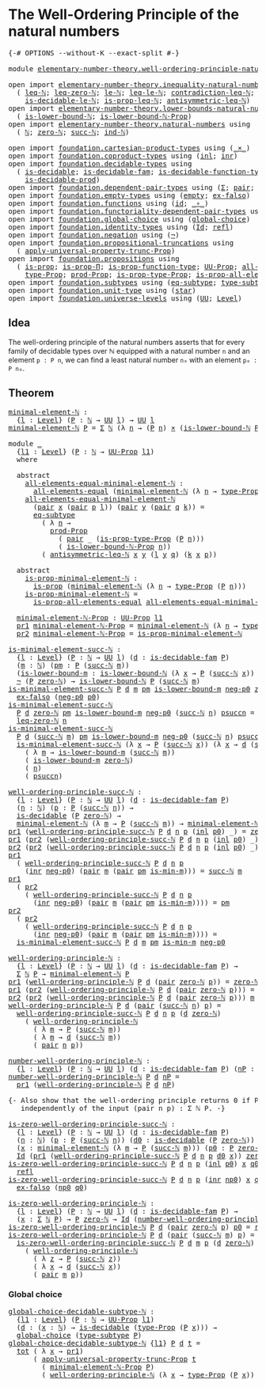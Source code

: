 # The Well-Ordering Principle of the natural numbers

<pre class="Agda"><a id="63" class="Symbol">{-#</a> <a id="67" class="Keyword">OPTIONS</a> <a id="75" class="Pragma">--without-K</a> <a id="87" class="Pragma">--exact-split</a> <a id="101" class="Symbol">#-}</a>

<a id="106" class="Keyword">module</a> <a id="113" href="elementary-number-theory.well-ordering-principle-natural-numbers.html" class="Module">elementary-number-theory.well-ordering-principle-natural-numbers</a> <a id="178" class="Keyword">where</a>

<a id="185" class="Keyword">open</a> <a id="190" class="Keyword">import</a> <a id="197" href="elementary-number-theory.inequality-natural-numbers.html" class="Module">elementary-number-theory.inequality-natural-numbers</a> <a id="249" class="Keyword">using</a>
  <a id="257" class="Symbol">(</a> <a id="259" href="elementary-number-theory.inequality-natural-numbers.html#1431" class="Function">leq-ℕ</a><a id="264" class="Symbol">;</a> <a id="266" href="elementary-number-theory.inequality-natural-numbers.html#1771" class="Function">leq-zero-ℕ</a><a id="276" class="Symbol">;</a> <a id="278" href="elementary-number-theory.inequality-natural-numbers.html#9976" class="Function">le-ℕ</a><a id="282" class="Symbol">;</a> <a id="284" href="elementary-number-theory.inequality-natural-numbers.html#12742" class="Function">leq-le-ℕ</a><a id="292" class="Symbol">;</a> <a id="294" href="elementary-number-theory.inequality-natural-numbers.html#12474" class="Function">contradiction-leq-ℕ</a><a id="313" class="Symbol">;</a> <a id="315" href="elementary-number-theory.inequality-natural-numbers.html#2481" class="Function">is-decidable-leq-ℕ</a><a id="333" class="Symbol">;</a>
    <a id="339" href="elementary-number-theory.inequality-natural-numbers.html#11594" class="Function">is-decidable-le-ℕ</a><a id="356" class="Symbol">;</a> <a id="358" href="elementary-number-theory.inequality-natural-numbers.html#17199" class="Function">is-prop-leq-ℕ</a><a id="371" class="Symbol">;</a> <a id="373" href="elementary-number-theory.inequality-natural-numbers.html#3637" class="Function">antisymmetric-leq-ℕ</a><a id="392" class="Symbol">)</a>
<a id="394" class="Keyword">open</a> <a id="399" class="Keyword">import</a> <a id="406" href="elementary-number-theory.lower-bounds-natural-numbers.html" class="Module">elementary-number-theory.lower-bounds-natural-numbers</a> <a id="460" class="Keyword">using</a>
  <a id="468" class="Symbol">(</a> <a id="470" href="elementary-number-theory.lower-bounds-natural-numbers.html#727" class="Function">is-lower-bound-ℕ</a><a id="486" class="Symbol">;</a> <a id="488" href="elementary-number-theory.lower-bounds-natural-numbers.html#1142" class="Function">is-lower-bound-ℕ-Prop</a><a id="509" class="Symbol">)</a>
<a id="511" class="Keyword">open</a> <a id="516" class="Keyword">import</a> <a id="523" href="elementary-number-theory.natural-numbers.html" class="Module">elementary-number-theory.natural-numbers</a> <a id="564" class="Keyword">using</a>
  <a id="572" class="Symbol">(</a> <a id="574" href="elementary-number-theory.natural-numbers.html#1444" class="Datatype">ℕ</a><a id="575" class="Symbol">;</a> <a id="577" href="elementary-number-theory.natural-numbers.html#1465" class="InductiveConstructor">zero-ℕ</a><a id="583" class="Symbol">;</a> <a id="585" href="elementary-number-theory.natural-numbers.html#1478" class="InductiveConstructor">succ-ℕ</a><a id="591" class="Symbol">;</a> <a id="593" href="elementary-number-theory.natural-numbers.html#2497" class="Function">ind-ℕ</a><a id="598" class="Symbol">)</a>
  
<a id="603" class="Keyword">open</a> <a id="608" class="Keyword">import</a> <a id="615" href="foundation.cartesian-product-types.html" class="Module">foundation.cartesian-product-types</a> <a id="650" class="Keyword">using</a> <a id="656" class="Symbol">(</a><a id="657" href="foundation-core.cartesian-product-types.html#577" class="Function Operator">_×_</a><a id="660" class="Symbol">)</a>
<a id="662" class="Keyword">open</a> <a id="667" class="Keyword">import</a> <a id="674" href="foundation.coproduct-types.html" class="Module">foundation.coproduct-types</a> <a id="701" class="Keyword">using</a> <a id="707" class="Symbol">(</a><a id="708" href="foundation.coproduct-types.html#1239" class="InductiveConstructor">inl</a><a id="711" class="Symbol">;</a> <a id="713" href="foundation.coproduct-types.html#1262" class="InductiveConstructor">inr</a><a id="716" class="Symbol">)</a>
<a id="718" class="Keyword">open</a> <a id="723" class="Keyword">import</a> <a id="730" href="foundation.decidable-types.html" class="Module">foundation.decidable-types</a> <a id="757" class="Keyword">using</a>
  <a id="765" class="Symbol">(</a> <a id="767" href="foundation.decidable-types.html#1741" class="Function">is-decidable</a><a id="779" class="Symbol">;</a> <a id="781" href="foundation.decidable-types.html#1819" class="Function">is-decidable-fam</a><a id="797" class="Symbol">;</a> <a id="799" href="foundation.decidable-types.html#4311" class="Function">is-decidable-function-type</a><a id="825" class="Symbol">;</a>
    <a id="831" href="foundation.decidable-types.html#3650" class="Function">is-decidable-prod</a><a id="848" class="Symbol">)</a>
<a id="850" class="Keyword">open</a> <a id="855" class="Keyword">import</a> <a id="862" href="foundation.dependent-pair-types.html" class="Module">foundation.dependent-pair-types</a> <a id="894" class="Keyword">using</a> <a id="900" class="Symbol">(</a><a id="901" href="foundation-core.dependent-pair-types.html#502" class="Record">Σ</a><a id="902" class="Symbol">;</a> <a id="904" href="foundation-core.dependent-pair-types.html#575" class="InductiveConstructor">pair</a><a id="908" class="Symbol">;</a> <a id="910" href="foundation-core.dependent-pair-types.html#592" class="Field">pr1</a><a id="913" class="Symbol">;</a> <a id="915" href="foundation-core.dependent-pair-types.html#604" class="Field">pr2</a><a id="918" class="Symbol">)</a>
<a id="920" class="Keyword">open</a> <a id="925" class="Keyword">import</a> <a id="932" href="foundation.empty-types.html" class="Module">foundation.empty-types</a> <a id="955" class="Keyword">using</a> <a id="961" class="Symbol">(</a><a id="962" href="foundation-core.empty-types.html#1047" class="Datatype">empty</a><a id="967" class="Symbol">;</a> <a id="969" href="foundation-core.empty-types.html#1150" class="Function">ex-falso</a><a id="977" class="Symbol">)</a>
<a id="979" class="Keyword">open</a> <a id="984" class="Keyword">import</a> <a id="991" href="foundation.functions.html" class="Module">foundation.functions</a> <a id="1012" class="Keyword">using</a> <a id="1018" class="Symbol">(</a><a id="1019" href="foundation-core.functions.html#309" class="Function">id</a><a id="1021" class="Symbol">;</a> <a id="1023" href="foundation-core.functions.html#407" class="Function Operator">_∘_</a><a id="1026" class="Symbol">)</a>
<a id="1028" class="Keyword">open</a> <a id="1033" class="Keyword">import</a> <a id="1040" href="foundation.functoriality-dependent-pair-types.html" class="Module">foundation.functoriality-dependent-pair-types</a> <a id="1086" class="Keyword">using</a> <a id="1092" class="Symbol">(</a><a id="1093" href="foundation-core.functoriality-dependent-pair-types.html#1881" class="Function">tot</a><a id="1096" class="Symbol">)</a>
<a id="1098" class="Keyword">open</a> <a id="1103" class="Keyword">import</a> <a id="1110" href="foundation.global-choice.html" class="Module">foundation.global-choice</a> <a id="1135" class="Keyword">using</a> <a id="1141" class="Symbol">(</a><a id="1142" href="foundation.global-choice.html#1188" class="Function">global-choice</a><a id="1155" class="Symbol">)</a>
<a id="1157" class="Keyword">open</a> <a id="1162" class="Keyword">import</a> <a id="1169" href="foundation.identity-types.html" class="Module">foundation.identity-types</a> <a id="1195" class="Keyword">using</a> <a id="1201" class="Symbol">(</a><a id="1202" href="foundation-core.identity-types.html#641" class="Datatype">Id</a><a id="1204" class="Symbol">;</a> <a id="1206" href="foundation-core.identity-types.html#694" class="InductiveConstructor">refl</a><a id="1210" class="Symbol">)</a>
<a id="1212" class="Keyword">open</a> <a id="1217" class="Keyword">import</a> <a id="1224" href="foundation.negation.html" class="Module">foundation.negation</a> <a id="1244" class="Keyword">using</a> <a id="1250" class="Symbol">(</a><a id="1251" href="foundation-core.negation.html#452" class="Function">¬</a><a id="1252" class="Symbol">)</a>
<a id="1254" class="Keyword">open</a> <a id="1259" class="Keyword">import</a> <a id="1266" href="foundation.propositional-truncations.html" class="Module">foundation.propositional-truncations</a> <a id="1303" class="Keyword">using</a>
  <a id="1311" class="Symbol">(</a> <a id="1313" href="foundation.propositional-truncations.html#5148" class="Function">apply-universal-property-trunc-Prop</a><a id="1348" class="Symbol">)</a>
<a id="1350" class="Keyword">open</a> <a id="1355" class="Keyword">import</a> <a id="1362" href="foundation.propositions.html" class="Module">foundation.propositions</a> <a id="1386" class="Keyword">using</a>
  <a id="1394" class="Symbol">(</a> <a id="1396" href="foundation-core.propositions.html#1246" class="Function">is-prop</a><a id="1403" class="Symbol">;</a> <a id="1405" href="foundation.propositions.html#1492" class="Function">is-prop-Π</a><a id="1414" class="Symbol">;</a> <a id="1416" href="foundation.propositions.html#3080" class="Function">is-prop-function-type</a><a id="1437" class="Symbol">;</a> <a id="1439" href="foundation-core.propositions.html#1322" class="Function">UU-Prop</a><a id="1446" class="Symbol">;</a> <a id="1448" href="foundation-core.propositions.html#2135" class="Function">all-elements-equal</a><a id="1466" class="Symbol">;</a>
    <a id="1472" href="foundation-core.propositions.html#1424" class="Function">type-Prop</a><a id="1481" class="Symbol">;</a> <a id="1483" href="foundation-core.propositions.html#5805" class="Function">prod-Prop</a><a id="1492" class="Symbol">;</a> <a id="1494" href="foundation-core.propositions.html#1491" class="Function">is-prop-type-Prop</a><a id="1511" class="Symbol">;</a> <a id="1513" href="foundation-core.propositions.html#2335" class="Function">is-prop-all-elements-equal</a><a id="1539" class="Symbol">)</a>
<a id="1541" class="Keyword">open</a> <a id="1546" class="Keyword">import</a> <a id="1553" href="foundation.subtypes.html" class="Module">foundation.subtypes</a> <a id="1573" class="Keyword">using</a> <a id="1579" class="Symbol">(</a><a id="1580" href="foundation-core.subtypes.html#2633" class="Function">eq-subtype</a><a id="1590" class="Symbol">;</a> <a id="1592" href="foundation-core.subtypes.html#2143" class="Function">type-subtype</a><a id="1604" class="Symbol">)</a>
<a id="1606" class="Keyword">open</a> <a id="1611" class="Keyword">import</a> <a id="1618" href="foundation.unit-type.html" class="Module">foundation.unit-type</a> <a id="1639" class="Keyword">using</a> <a id="1645" class="Symbol">(</a><a id="1646" href="foundation.unit-type.html#999" class="InductiveConstructor">star</a><a id="1650" class="Symbol">)</a>
<a id="1652" class="Keyword">open</a> <a id="1657" class="Keyword">import</a> <a id="1664" href="foundation.universe-levels.html" class="Module">foundation.universe-levels</a> <a id="1691" class="Keyword">using</a> <a id="1697" class="Symbol">(</a><a id="1698" href="foundation-core.universe-levels.html#222" class="Primitive">UU</a><a id="1700" class="Symbol">;</a> <a id="1702" href="Agda.Primitive.html#597" class="Postulate">Level</a><a id="1707" class="Symbol">)</a>
</pre>
## Idea

The well-ordering principle of the natural numbers asserts that for every family of decidable types over ℕ equipped with a natural number `n` and an element `p : P n`, we can find a least natural number `n₀` with an element `p₀ : P n₀`. 

## Theorem

<pre class="Agda"><a id="minimal-element-ℕ"></a><a id="1982" href="elementary-number-theory.well-ordering-principle-natural-numbers.html#1982" class="Function">minimal-element-ℕ</a> <a id="2000" class="Symbol">:</a>
  <a id="2004" class="Symbol">{</a><a id="2005" href="elementary-number-theory.well-ordering-principle-natural-numbers.html#2005" class="Bound">l</a> <a id="2007" class="Symbol">:</a> <a id="2009" href="Agda.Primitive.html#597" class="Postulate">Level</a><a id="2014" class="Symbol">}</a> <a id="2016" class="Symbol">(</a><a id="2017" href="elementary-number-theory.well-ordering-principle-natural-numbers.html#2017" class="Bound">P</a> <a id="2019" class="Symbol">:</a> <a id="2021" href="elementary-number-theory.natural-numbers.html#1444" class="Datatype">ℕ</a> <a id="2023" class="Symbol">→</a> <a id="2025" href="foundation-core.universe-levels.html#222" class="Primitive">UU</a> <a id="2028" href="elementary-number-theory.well-ordering-principle-natural-numbers.html#2005" class="Bound">l</a><a id="2029" class="Symbol">)</a> <a id="2031" class="Symbol">→</a> <a id="2033" href="foundation-core.universe-levels.html#222" class="Primitive">UU</a> <a id="2036" href="elementary-number-theory.well-ordering-principle-natural-numbers.html#2005" class="Bound">l</a>
<a id="2038" href="elementary-number-theory.well-ordering-principle-natural-numbers.html#1982" class="Function">minimal-element-ℕ</a> <a id="2056" href="elementary-number-theory.well-ordering-principle-natural-numbers.html#2056" class="Bound">P</a> <a id="2058" class="Symbol">=</a> <a id="2060" href="foundation-core.dependent-pair-types.html#502" class="Record">Σ</a> <a id="2062" href="elementary-number-theory.natural-numbers.html#1444" class="Datatype">ℕ</a> <a id="2064" class="Symbol">(λ</a> <a id="2067" href="elementary-number-theory.well-ordering-principle-natural-numbers.html#2067" class="Bound">n</a> <a id="2069" class="Symbol">→</a> <a id="2071" class="Symbol">(</a><a id="2072" href="elementary-number-theory.well-ordering-principle-natural-numbers.html#2056" class="Bound">P</a> <a id="2074" href="elementary-number-theory.well-ordering-principle-natural-numbers.html#2067" class="Bound">n</a><a id="2075" class="Symbol">)</a> <a id="2077" href="foundation-core.cartesian-product-types.html#577" class="Function Operator">×</a> <a id="2079" class="Symbol">(</a><a id="2080" href="elementary-number-theory.lower-bounds-natural-numbers.html#727" class="Function">is-lower-bound-ℕ</a> <a id="2097" href="elementary-number-theory.well-ordering-principle-natural-numbers.html#2056" class="Bound">P</a> <a id="2099" href="elementary-number-theory.well-ordering-principle-natural-numbers.html#2067" class="Bound">n</a><a id="2100" class="Symbol">))</a>

<a id="2104" class="Keyword">module</a> <a id="2111" href="elementary-number-theory.well-ordering-principle-natural-numbers.html#2111" class="Module">_</a>
  <a id="2115" class="Symbol">{</a><a id="2116" href="elementary-number-theory.well-ordering-principle-natural-numbers.html#2116" class="Bound">l1</a> <a id="2119" class="Symbol">:</a> <a id="2121" href="Agda.Primitive.html#597" class="Postulate">Level</a><a id="2126" class="Symbol">}</a> <a id="2128" class="Symbol">(</a><a id="2129" href="elementary-number-theory.well-ordering-principle-natural-numbers.html#2129" class="Bound">P</a> <a id="2131" class="Symbol">:</a> <a id="2133" href="elementary-number-theory.natural-numbers.html#1444" class="Datatype">ℕ</a> <a id="2135" class="Symbol">→</a> <a id="2137" href="foundation-core.propositions.html#1322" class="Function">UU-Prop</a> <a id="2145" href="elementary-number-theory.well-ordering-principle-natural-numbers.html#2116" class="Bound">l1</a><a id="2147" class="Symbol">)</a>
  <a id="2151" class="Keyword">where</a>

  <a id="2160" class="Keyword">abstract</a>
    <a id="2173" href="elementary-number-theory.well-ordering-principle-natural-numbers.html#2173" class="Function">all-elements-equal-minimal-element-ℕ</a> <a id="2210" class="Symbol">:</a>
      <a id="2218" href="foundation-core.propositions.html#2135" class="Function">all-elements-equal</a> <a id="2237" class="Symbol">(</a><a id="2238" href="elementary-number-theory.well-ordering-principle-natural-numbers.html#1982" class="Function">minimal-element-ℕ</a> <a id="2256" class="Symbol">(λ</a> <a id="2259" href="elementary-number-theory.well-ordering-principle-natural-numbers.html#2259" class="Bound">n</a> <a id="2261" class="Symbol">→</a> <a id="2263" href="foundation-core.propositions.html#1424" class="Function">type-Prop</a> <a id="2273" class="Symbol">(</a><a id="2274" href="elementary-number-theory.well-ordering-principle-natural-numbers.html#2129" class="Bound">P</a> <a id="2276" href="elementary-number-theory.well-ordering-principle-natural-numbers.html#2259" class="Bound">n</a><a id="2277" class="Symbol">)))</a>
    <a id="2285" href="elementary-number-theory.well-ordering-principle-natural-numbers.html#2173" class="Function">all-elements-equal-minimal-element-ℕ</a>
      <a id="2328" class="Symbol">(</a><a id="2329" href="foundation-core.dependent-pair-types.html#575" class="InductiveConstructor">pair</a> <a id="2334" href="elementary-number-theory.well-ordering-principle-natural-numbers.html#2334" class="Bound">x</a> <a id="2336" class="Symbol">(</a><a id="2337" href="foundation-core.dependent-pair-types.html#575" class="InductiveConstructor">pair</a> <a id="2342" href="elementary-number-theory.well-ordering-principle-natural-numbers.html#2342" class="Bound">p</a> <a id="2344" href="elementary-number-theory.well-ordering-principle-natural-numbers.html#2344" class="Bound">l</a><a id="2345" class="Symbol">))</a> <a id="2348" class="Symbol">(</a><a id="2349" href="foundation-core.dependent-pair-types.html#575" class="InductiveConstructor">pair</a> <a id="2354" href="elementary-number-theory.well-ordering-principle-natural-numbers.html#2354" class="Bound">y</a> <a id="2356" class="Symbol">(</a><a id="2357" href="foundation-core.dependent-pair-types.html#575" class="InductiveConstructor">pair</a> <a id="2362" href="elementary-number-theory.well-ordering-principle-natural-numbers.html#2362" class="Bound">q</a> <a id="2364" href="elementary-number-theory.well-ordering-principle-natural-numbers.html#2364" class="Bound">k</a><a id="2365" class="Symbol">))</a> <a id="2368" class="Symbol">=</a>
      <a id="2376" href="foundation-core.subtypes.html#2633" class="Function">eq-subtype</a>
        <a id="2395" class="Symbol">(</a> <a id="2397" class="Symbol">λ</a> <a id="2399" href="elementary-number-theory.well-ordering-principle-natural-numbers.html#2399" class="Bound">n</a> <a id="2401" class="Symbol">→</a>
          <a id="2413" href="foundation-core.propositions.html#5805" class="Function">prod-Prop</a>
            <a id="2435" class="Symbol">(</a> <a id="2437" href="foundation-core.dependent-pair-types.html#575" class="InductiveConstructor">pair</a> <a id="2442" class="Symbol">_</a> <a id="2444" class="Symbol">(</a><a id="2445" href="foundation-core.propositions.html#1491" class="Function">is-prop-type-Prop</a> <a id="2463" class="Symbol">(</a><a id="2464" href="elementary-number-theory.well-ordering-principle-natural-numbers.html#2129" class="Bound">P</a> <a id="2466" href="elementary-number-theory.well-ordering-principle-natural-numbers.html#2399" class="Bound">n</a><a id="2467" class="Symbol">)))</a>
            <a id="2483" class="Symbol">(</a> <a id="2485" href="elementary-number-theory.lower-bounds-natural-numbers.html#1142" class="Function">is-lower-bound-ℕ-Prop</a> <a id="2507" href="elementary-number-theory.well-ordering-principle-natural-numbers.html#2399" class="Bound">n</a><a id="2508" class="Symbol">))</a>
        <a id="2519" class="Symbol">(</a> <a id="2521" href="elementary-number-theory.inequality-natural-numbers.html#3637" class="Function">antisymmetric-leq-ℕ</a> <a id="2541" href="elementary-number-theory.well-ordering-principle-natural-numbers.html#2334" class="Bound">x</a> <a id="2543" href="elementary-number-theory.well-ordering-principle-natural-numbers.html#2354" class="Bound">y</a> <a id="2545" class="Symbol">(</a><a id="2546" href="elementary-number-theory.well-ordering-principle-natural-numbers.html#2344" class="Bound">l</a> <a id="2548" href="elementary-number-theory.well-ordering-principle-natural-numbers.html#2354" class="Bound">y</a> <a id="2550" href="elementary-number-theory.well-ordering-principle-natural-numbers.html#2362" class="Bound">q</a><a id="2551" class="Symbol">)</a> <a id="2553" class="Symbol">(</a><a id="2554" href="elementary-number-theory.well-ordering-principle-natural-numbers.html#2364" class="Bound">k</a> <a id="2556" href="elementary-number-theory.well-ordering-principle-natural-numbers.html#2334" class="Bound">x</a> <a id="2558" href="elementary-number-theory.well-ordering-principle-natural-numbers.html#2342" class="Bound">p</a><a id="2559" class="Symbol">))</a>

  <a id="2565" class="Keyword">abstract</a>
    <a id="2578" href="elementary-number-theory.well-ordering-principle-natural-numbers.html#2578" class="Function">is-prop-minimal-element-ℕ</a> <a id="2604" class="Symbol">:</a>
      <a id="2612" href="foundation-core.propositions.html#1246" class="Function">is-prop</a> <a id="2620" class="Symbol">(</a><a id="2621" href="elementary-number-theory.well-ordering-principle-natural-numbers.html#1982" class="Function">minimal-element-ℕ</a> <a id="2639" class="Symbol">(λ</a> <a id="2642" href="elementary-number-theory.well-ordering-principle-natural-numbers.html#2642" class="Bound">n</a> <a id="2644" class="Symbol">→</a> <a id="2646" href="foundation-core.propositions.html#1424" class="Function">type-Prop</a> <a id="2656" class="Symbol">(</a><a id="2657" href="elementary-number-theory.well-ordering-principle-natural-numbers.html#2129" class="Bound">P</a> <a id="2659" href="elementary-number-theory.well-ordering-principle-natural-numbers.html#2642" class="Bound">n</a><a id="2660" class="Symbol">)))</a>
    <a id="2668" href="elementary-number-theory.well-ordering-principle-natural-numbers.html#2578" class="Function">is-prop-minimal-element-ℕ</a> <a id="2694" class="Symbol">=</a>
      <a id="2702" href="foundation-core.propositions.html#2335" class="Function">is-prop-all-elements-equal</a> <a id="2729" href="elementary-number-theory.well-ordering-principle-natural-numbers.html#2173" class="Function">all-elements-equal-minimal-element-ℕ</a>

  <a id="2769" href="elementary-number-theory.well-ordering-principle-natural-numbers.html#2769" class="Function">minimal-element-ℕ-Prop</a> <a id="2792" class="Symbol">:</a> <a id="2794" href="foundation-core.propositions.html#1322" class="Function">UU-Prop</a> <a id="2802" href="elementary-number-theory.well-ordering-principle-natural-numbers.html#2116" class="Bound">l1</a>
  <a id="2807" href="foundation-core.dependent-pair-types.html#592" class="Field">pr1</a> <a id="2811" href="elementary-number-theory.well-ordering-principle-natural-numbers.html#2769" class="Function">minimal-element-ℕ-Prop</a> <a id="2834" class="Symbol">=</a> <a id="2836" href="elementary-number-theory.well-ordering-principle-natural-numbers.html#1982" class="Function">minimal-element-ℕ</a> <a id="2854" class="Symbol">(λ</a> <a id="2857" href="elementary-number-theory.well-ordering-principle-natural-numbers.html#2857" class="Bound">n</a> <a id="2859" class="Symbol">→</a> <a id="2861" href="foundation-core.propositions.html#1424" class="Function">type-Prop</a> <a id="2871" class="Symbol">(</a><a id="2872" href="elementary-number-theory.well-ordering-principle-natural-numbers.html#2129" class="Bound">P</a> <a id="2874" href="elementary-number-theory.well-ordering-principle-natural-numbers.html#2857" class="Bound">n</a><a id="2875" class="Symbol">))</a>
  <a id="2880" href="foundation-core.dependent-pair-types.html#604" class="Field">pr2</a> <a id="2884" href="elementary-number-theory.well-ordering-principle-natural-numbers.html#2769" class="Function">minimal-element-ℕ-Prop</a> <a id="2907" class="Symbol">=</a> <a id="2909" href="elementary-number-theory.well-ordering-principle-natural-numbers.html#2578" class="Function">is-prop-minimal-element-ℕ</a>

<a id="is-minimal-element-succ-ℕ"></a><a id="2936" href="elementary-number-theory.well-ordering-principle-natural-numbers.html#2936" class="Function">is-minimal-element-succ-ℕ</a> <a id="2962" class="Symbol">:</a>
  <a id="2966" class="Symbol">{</a><a id="2967" href="elementary-number-theory.well-ordering-principle-natural-numbers.html#2967" class="Bound">l</a> <a id="2969" class="Symbol">:</a> <a id="2971" href="Agda.Primitive.html#597" class="Postulate">Level</a><a id="2976" class="Symbol">}</a> <a id="2978" class="Symbol">(</a><a id="2979" href="elementary-number-theory.well-ordering-principle-natural-numbers.html#2979" class="Bound">P</a> <a id="2981" class="Symbol">:</a> <a id="2983" href="elementary-number-theory.natural-numbers.html#1444" class="Datatype">ℕ</a> <a id="2985" class="Symbol">→</a> <a id="2987" href="foundation-core.universe-levels.html#222" class="Primitive">UU</a> <a id="2990" href="elementary-number-theory.well-ordering-principle-natural-numbers.html#2967" class="Bound">l</a><a id="2991" class="Symbol">)</a> <a id="2993" class="Symbol">(</a><a id="2994" href="elementary-number-theory.well-ordering-principle-natural-numbers.html#2994" class="Bound">d</a> <a id="2996" class="Symbol">:</a> <a id="2998" href="foundation.decidable-types.html#1819" class="Function">is-decidable-fam</a> <a id="3015" href="elementary-number-theory.well-ordering-principle-natural-numbers.html#2979" class="Bound">P</a><a id="3016" class="Symbol">)</a>
  <a id="3020" class="Symbol">(</a><a id="3021" href="elementary-number-theory.well-ordering-principle-natural-numbers.html#3021" class="Bound">m</a> <a id="3023" class="Symbol">:</a> <a id="3025" href="elementary-number-theory.natural-numbers.html#1444" class="Datatype">ℕ</a><a id="3026" class="Symbol">)</a> <a id="3028" class="Symbol">(</a><a id="3029" href="elementary-number-theory.well-ordering-principle-natural-numbers.html#3029" class="Bound">pm</a> <a id="3032" class="Symbol">:</a> <a id="3034" href="elementary-number-theory.well-ordering-principle-natural-numbers.html#2979" class="Bound">P</a> <a id="3036" class="Symbol">(</a><a id="3037" href="elementary-number-theory.natural-numbers.html#1478" class="InductiveConstructor">succ-ℕ</a> <a id="3044" href="elementary-number-theory.well-ordering-principle-natural-numbers.html#3021" class="Bound">m</a><a id="3045" class="Symbol">))</a>
  <a id="3050" class="Symbol">(</a><a id="3051" href="elementary-number-theory.well-ordering-principle-natural-numbers.html#3051" class="Bound">is-lower-bound-m</a> <a id="3068" class="Symbol">:</a> <a id="3070" href="elementary-number-theory.lower-bounds-natural-numbers.html#727" class="Function">is-lower-bound-ℕ</a> <a id="3087" class="Symbol">(λ</a> <a id="3090" href="elementary-number-theory.well-ordering-principle-natural-numbers.html#3090" class="Bound">x</a> <a id="3092" class="Symbol">→</a> <a id="3094" href="elementary-number-theory.well-ordering-principle-natural-numbers.html#2979" class="Bound">P</a> <a id="3096" class="Symbol">(</a><a id="3097" href="elementary-number-theory.natural-numbers.html#1478" class="InductiveConstructor">succ-ℕ</a> <a id="3104" href="elementary-number-theory.well-ordering-principle-natural-numbers.html#3090" class="Bound">x</a><a id="3105" class="Symbol">))</a> <a id="3108" href="elementary-number-theory.well-ordering-principle-natural-numbers.html#3021" class="Bound">m</a><a id="3109" class="Symbol">)</a> <a id="3111" class="Symbol">→</a>
  <a id="3115" href="foundation-core.negation.html#452" class="Function">¬</a> <a id="3117" class="Symbol">(</a><a id="3118" href="elementary-number-theory.well-ordering-principle-natural-numbers.html#2979" class="Bound">P</a> <a id="3120" href="elementary-number-theory.natural-numbers.html#1465" class="InductiveConstructor">zero-ℕ</a><a id="3126" class="Symbol">)</a> <a id="3128" class="Symbol">→</a> <a id="3130" href="elementary-number-theory.lower-bounds-natural-numbers.html#727" class="Function">is-lower-bound-ℕ</a> <a id="3147" href="elementary-number-theory.well-ordering-principle-natural-numbers.html#2979" class="Bound">P</a> <a id="3149" class="Symbol">(</a><a id="3150" href="elementary-number-theory.natural-numbers.html#1478" class="InductiveConstructor">succ-ℕ</a> <a id="3157" href="elementary-number-theory.well-ordering-principle-natural-numbers.html#3021" class="Bound">m</a><a id="3158" class="Symbol">)</a>
<a id="3160" href="elementary-number-theory.well-ordering-principle-natural-numbers.html#2936" class="Function">is-minimal-element-succ-ℕ</a> <a id="3186" href="elementary-number-theory.well-ordering-principle-natural-numbers.html#3186" class="Bound">P</a> <a id="3188" href="elementary-number-theory.well-ordering-principle-natural-numbers.html#3188" class="Bound">d</a> <a id="3190" href="elementary-number-theory.well-ordering-principle-natural-numbers.html#3190" class="Bound">m</a> <a id="3192" href="elementary-number-theory.well-ordering-principle-natural-numbers.html#3192" class="Bound">pm</a> <a id="3195" href="elementary-number-theory.well-ordering-principle-natural-numbers.html#3195" class="Bound">is-lower-bound-m</a> <a id="3212" href="elementary-number-theory.well-ordering-principle-natural-numbers.html#3212" class="Bound">neg-p0</a> <a id="3219" href="elementary-number-theory.natural-numbers.html#1465" class="InductiveConstructor">zero-ℕ</a> <a id="3226" href="elementary-number-theory.well-ordering-principle-natural-numbers.html#3226" class="Bound">p0</a> <a id="3229" class="Symbol">=</a>
  <a id="3233" href="foundation-core.empty-types.html#1150" class="Function">ex-falso</a> <a id="3242" class="Symbol">(</a><a id="3243" href="elementary-number-theory.well-ordering-principle-natural-numbers.html#3212" class="Bound">neg-p0</a> <a id="3250" href="elementary-number-theory.well-ordering-principle-natural-numbers.html#3226" class="Bound">p0</a><a id="3252" class="Symbol">)</a>
<a id="3254" href="elementary-number-theory.well-ordering-principle-natural-numbers.html#2936" class="Function">is-minimal-element-succ-ℕ</a>
  <a id="3282" href="elementary-number-theory.well-ordering-principle-natural-numbers.html#3282" class="Bound">P</a> <a id="3284" href="elementary-number-theory.well-ordering-principle-natural-numbers.html#3284" class="Bound">d</a> <a id="3286" href="elementary-number-theory.natural-numbers.html#1465" class="InductiveConstructor">zero-ℕ</a> <a id="3293" href="elementary-number-theory.well-ordering-principle-natural-numbers.html#3293" class="Bound">pm</a> <a id="3296" href="elementary-number-theory.well-ordering-principle-natural-numbers.html#3296" class="Bound">is-lower-bound-m</a> <a id="3313" href="elementary-number-theory.well-ordering-principle-natural-numbers.html#3313" class="Bound">neg-p0</a> <a id="3320" class="Symbol">(</a><a id="3321" href="elementary-number-theory.natural-numbers.html#1478" class="InductiveConstructor">succ-ℕ</a> <a id="3328" href="elementary-number-theory.well-ordering-principle-natural-numbers.html#3328" class="Bound">n</a><a id="3329" class="Symbol">)</a> <a id="3331" href="elementary-number-theory.well-ordering-principle-natural-numbers.html#3331" class="Bound">psuccn</a> <a id="3338" class="Symbol">=</a>
  <a id="3342" href="elementary-number-theory.inequality-natural-numbers.html#1771" class="Function">leq-zero-ℕ</a> <a id="3353" href="elementary-number-theory.well-ordering-principle-natural-numbers.html#3328" class="Bound">n</a>
<a id="3355" href="elementary-number-theory.well-ordering-principle-natural-numbers.html#2936" class="Function">is-minimal-element-succ-ℕ</a>
  <a id="3383" href="elementary-number-theory.well-ordering-principle-natural-numbers.html#3383" class="Bound">P</a> <a id="3385" href="elementary-number-theory.well-ordering-principle-natural-numbers.html#3385" class="Bound">d</a> <a id="3387" class="Symbol">(</a><a id="3388" href="elementary-number-theory.natural-numbers.html#1478" class="InductiveConstructor">succ-ℕ</a> <a id="3395" href="elementary-number-theory.well-ordering-principle-natural-numbers.html#3395" class="Bound">m</a><a id="3396" class="Symbol">)</a> <a id="3398" href="elementary-number-theory.well-ordering-principle-natural-numbers.html#3398" class="Bound">pm</a> <a id="3401" href="elementary-number-theory.well-ordering-principle-natural-numbers.html#3401" class="Bound">is-lower-bound-m</a> <a id="3418" href="elementary-number-theory.well-ordering-principle-natural-numbers.html#3418" class="Bound">neg-p0</a> <a id="3425" class="Symbol">(</a><a id="3426" href="elementary-number-theory.natural-numbers.html#1478" class="InductiveConstructor">succ-ℕ</a> <a id="3433" href="elementary-number-theory.well-ordering-principle-natural-numbers.html#3433" class="Bound">n</a><a id="3434" class="Symbol">)</a> <a id="3436" href="elementary-number-theory.well-ordering-principle-natural-numbers.html#3436" class="Bound">psuccn</a> <a id="3443" class="Symbol">=</a>
  <a id="3447" href="elementary-number-theory.well-ordering-principle-natural-numbers.html#2936" class="Function">is-minimal-element-succ-ℕ</a> <a id="3473" class="Symbol">(λ</a> <a id="3476" href="elementary-number-theory.well-ordering-principle-natural-numbers.html#3476" class="Bound">x</a> <a id="3478" class="Symbol">→</a> <a id="3480" href="elementary-number-theory.well-ordering-principle-natural-numbers.html#3383" class="Bound">P</a> <a id="3482" class="Symbol">(</a><a id="3483" href="elementary-number-theory.natural-numbers.html#1478" class="InductiveConstructor">succ-ℕ</a> <a id="3490" href="elementary-number-theory.well-ordering-principle-natural-numbers.html#3476" class="Bound">x</a><a id="3491" class="Symbol">))</a> <a id="3494" class="Symbol">(λ</a> <a id="3497" href="elementary-number-theory.well-ordering-principle-natural-numbers.html#3497" class="Bound">x</a> <a id="3499" class="Symbol">→</a> <a id="3501" href="elementary-number-theory.well-ordering-principle-natural-numbers.html#3385" class="Bound">d</a> <a id="3503" class="Symbol">(</a><a id="3504" href="elementary-number-theory.natural-numbers.html#1478" class="InductiveConstructor">succ-ℕ</a> <a id="3511" href="elementary-number-theory.well-ordering-principle-natural-numbers.html#3497" class="Bound">x</a><a id="3512" class="Symbol">))</a> <a id="3515" href="elementary-number-theory.well-ordering-principle-natural-numbers.html#3395" class="Bound">m</a> <a id="3517" href="elementary-number-theory.well-ordering-principle-natural-numbers.html#3398" class="Bound">pm</a>
    <a id="3524" class="Symbol">(</a> <a id="3526" class="Symbol">λ</a> <a id="3528" href="elementary-number-theory.well-ordering-principle-natural-numbers.html#3528" class="Bound">m</a> <a id="3530" class="Symbol">→</a> <a id="3532" href="elementary-number-theory.well-ordering-principle-natural-numbers.html#3401" class="Bound">is-lower-bound-m</a> <a id="3549" class="Symbol">(</a><a id="3550" href="elementary-number-theory.natural-numbers.html#1478" class="InductiveConstructor">succ-ℕ</a> <a id="3557" href="elementary-number-theory.well-ordering-principle-natural-numbers.html#3528" class="Bound">m</a><a id="3558" class="Symbol">))</a>
    <a id="3565" class="Symbol">(</a> <a id="3567" href="elementary-number-theory.well-ordering-principle-natural-numbers.html#3401" class="Bound">is-lower-bound-m</a> <a id="3584" href="elementary-number-theory.natural-numbers.html#1465" class="InductiveConstructor">zero-ℕ</a><a id="3590" class="Symbol">)</a>
    <a id="3596" class="Symbol">(</a> <a id="3598" href="elementary-number-theory.well-ordering-principle-natural-numbers.html#3433" class="Bound">n</a><a id="3599" class="Symbol">)</a>
    <a id="3605" class="Symbol">(</a> <a id="3607" href="elementary-number-theory.well-ordering-principle-natural-numbers.html#3436" class="Bound">psuccn</a><a id="3613" class="Symbol">)</a>

<a id="well-ordering-principle-succ-ℕ"></a><a id="3616" href="elementary-number-theory.well-ordering-principle-natural-numbers.html#3616" class="Function">well-ordering-principle-succ-ℕ</a> <a id="3647" class="Symbol">:</a>
  <a id="3651" class="Symbol">{</a><a id="3652" href="elementary-number-theory.well-ordering-principle-natural-numbers.html#3652" class="Bound">l</a> <a id="3654" class="Symbol">:</a> <a id="3656" href="Agda.Primitive.html#597" class="Postulate">Level</a><a id="3661" class="Symbol">}</a> <a id="3663" class="Symbol">(</a><a id="3664" href="elementary-number-theory.well-ordering-principle-natural-numbers.html#3664" class="Bound">P</a> <a id="3666" class="Symbol">:</a> <a id="3668" href="elementary-number-theory.natural-numbers.html#1444" class="Datatype">ℕ</a> <a id="3670" class="Symbol">→</a> <a id="3672" href="foundation-core.universe-levels.html#222" class="Primitive">UU</a> <a id="3675" href="elementary-number-theory.well-ordering-principle-natural-numbers.html#3652" class="Bound">l</a><a id="3676" class="Symbol">)</a> <a id="3678" class="Symbol">(</a><a id="3679" href="elementary-number-theory.well-ordering-principle-natural-numbers.html#3679" class="Bound">d</a> <a id="3681" class="Symbol">:</a> <a id="3683" href="foundation.decidable-types.html#1819" class="Function">is-decidable-fam</a> <a id="3700" href="elementary-number-theory.well-ordering-principle-natural-numbers.html#3664" class="Bound">P</a><a id="3701" class="Symbol">)</a>
  <a id="3705" class="Symbol">(</a><a id="3706" href="elementary-number-theory.well-ordering-principle-natural-numbers.html#3706" class="Bound">n</a> <a id="3708" class="Symbol">:</a> <a id="3710" href="elementary-number-theory.natural-numbers.html#1444" class="Datatype">ℕ</a><a id="3711" class="Symbol">)</a> <a id="3713" class="Symbol">(</a><a id="3714" href="elementary-number-theory.well-ordering-principle-natural-numbers.html#3714" class="Bound">p</a> <a id="3716" class="Symbol">:</a> <a id="3718" href="elementary-number-theory.well-ordering-principle-natural-numbers.html#3664" class="Bound">P</a> <a id="3720" class="Symbol">(</a><a id="3721" href="elementary-number-theory.natural-numbers.html#1478" class="InductiveConstructor">succ-ℕ</a> <a id="3728" href="elementary-number-theory.well-ordering-principle-natural-numbers.html#3706" class="Bound">n</a><a id="3729" class="Symbol">))</a> <a id="3732" class="Symbol">→</a>
  <a id="3736" href="foundation.decidable-types.html#1741" class="Function">is-decidable</a> <a id="3749" class="Symbol">(</a><a id="3750" href="elementary-number-theory.well-ordering-principle-natural-numbers.html#3664" class="Bound">P</a> <a id="3752" href="elementary-number-theory.natural-numbers.html#1465" class="InductiveConstructor">zero-ℕ</a><a id="3758" class="Symbol">)</a> <a id="3760" class="Symbol">→</a>
  <a id="3764" href="elementary-number-theory.well-ordering-principle-natural-numbers.html#1982" class="Function">minimal-element-ℕ</a> <a id="3782" class="Symbol">(λ</a> <a id="3785" href="elementary-number-theory.well-ordering-principle-natural-numbers.html#3785" class="Bound">m</a> <a id="3787" class="Symbol">→</a> <a id="3789" href="elementary-number-theory.well-ordering-principle-natural-numbers.html#3664" class="Bound">P</a> <a id="3791" class="Symbol">(</a><a id="3792" href="elementary-number-theory.natural-numbers.html#1478" class="InductiveConstructor">succ-ℕ</a> <a id="3799" href="elementary-number-theory.well-ordering-principle-natural-numbers.html#3785" class="Bound">m</a><a id="3800" class="Symbol">))</a> <a id="3803" class="Symbol">→</a> <a id="3805" href="elementary-number-theory.well-ordering-principle-natural-numbers.html#1982" class="Function">minimal-element-ℕ</a> <a id="3823" href="elementary-number-theory.well-ordering-principle-natural-numbers.html#3664" class="Bound">P</a>
<a id="3825" href="foundation-core.dependent-pair-types.html#592" class="Field">pr1</a> <a id="3829" class="Symbol">(</a><a id="3830" href="elementary-number-theory.well-ordering-principle-natural-numbers.html#3616" class="Function">well-ordering-principle-succ-ℕ</a> <a id="3861" href="elementary-number-theory.well-ordering-principle-natural-numbers.html#3861" class="Bound">P</a> <a id="3863" href="elementary-number-theory.well-ordering-principle-natural-numbers.html#3863" class="Bound">d</a> <a id="3865" href="elementary-number-theory.well-ordering-principle-natural-numbers.html#3865" class="Bound">n</a> <a id="3867" href="elementary-number-theory.well-ordering-principle-natural-numbers.html#3867" class="Bound">p</a> <a id="3869" class="Symbol">(</a><a id="3870" href="foundation.coproduct-types.html#1239" class="InductiveConstructor">inl</a> <a id="3874" href="elementary-number-theory.well-ordering-principle-natural-numbers.html#3874" class="Bound">p0</a><a id="3876" class="Symbol">)</a> <a id="3878" class="Symbol">_)</a> <a id="3881" class="Symbol">=</a> <a id="3883" href="elementary-number-theory.natural-numbers.html#1465" class="InductiveConstructor">zero-ℕ</a>
<a id="3890" href="foundation-core.dependent-pair-types.html#592" class="Field">pr1</a> <a id="3894" class="Symbol">(</a><a id="3895" href="foundation-core.dependent-pair-types.html#604" class="Field">pr2</a> <a id="3899" class="Symbol">(</a><a id="3900" href="elementary-number-theory.well-ordering-principle-natural-numbers.html#3616" class="Function">well-ordering-principle-succ-ℕ</a> <a id="3931" href="elementary-number-theory.well-ordering-principle-natural-numbers.html#3931" class="Bound">P</a> <a id="3933" href="elementary-number-theory.well-ordering-principle-natural-numbers.html#3933" class="Bound">d</a> <a id="3935" href="elementary-number-theory.well-ordering-principle-natural-numbers.html#3935" class="Bound">n</a> <a id="3937" href="elementary-number-theory.well-ordering-principle-natural-numbers.html#3937" class="Bound">p</a> <a id="3939" class="Symbol">(</a><a id="3940" href="foundation.coproduct-types.html#1239" class="InductiveConstructor">inl</a> <a id="3944" href="elementary-number-theory.well-ordering-principle-natural-numbers.html#3944" class="Bound">p0</a><a id="3946" class="Symbol">)</a> <a id="3948" class="Symbol">_))</a> <a id="3952" class="Symbol">=</a> <a id="3954" href="elementary-number-theory.well-ordering-principle-natural-numbers.html#3944" class="Bound">p0</a>
<a id="3957" href="foundation-core.dependent-pair-types.html#604" class="Field">pr2</a> <a id="3961" class="Symbol">(</a><a id="3962" href="foundation-core.dependent-pair-types.html#604" class="Field">pr2</a> <a id="3966" class="Symbol">(</a><a id="3967" href="elementary-number-theory.well-ordering-principle-natural-numbers.html#3616" class="Function">well-ordering-principle-succ-ℕ</a> <a id="3998" href="elementary-number-theory.well-ordering-principle-natural-numbers.html#3998" class="Bound">P</a> <a id="4000" href="elementary-number-theory.well-ordering-principle-natural-numbers.html#4000" class="Bound">d</a> <a id="4002" href="elementary-number-theory.well-ordering-principle-natural-numbers.html#4002" class="Bound">n</a> <a id="4004" href="elementary-number-theory.well-ordering-principle-natural-numbers.html#4004" class="Bound">p</a> <a id="4006" class="Symbol">(</a><a id="4007" href="foundation.coproduct-types.html#1239" class="InductiveConstructor">inl</a> <a id="4011" href="elementary-number-theory.well-ordering-principle-natural-numbers.html#4011" class="Bound">p0</a><a id="4013" class="Symbol">)</a> <a id="4015" class="Symbol">_))</a> <a id="4019" href="elementary-number-theory.well-ordering-principle-natural-numbers.html#4019" class="Bound">m</a> <a id="4021" href="elementary-number-theory.well-ordering-principle-natural-numbers.html#4021" class="Bound">q</a> <a id="4023" class="Symbol">=</a> <a id="4025" href="elementary-number-theory.inequality-natural-numbers.html#1771" class="Function">leq-zero-ℕ</a> <a id="4036" href="elementary-number-theory.well-ordering-principle-natural-numbers.html#4019" class="Bound">m</a>
<a id="4038" href="foundation-core.dependent-pair-types.html#592" class="Field">pr1</a>
  <a id="4044" class="Symbol">(</a> <a id="4046" href="elementary-number-theory.well-ordering-principle-natural-numbers.html#3616" class="Function">well-ordering-principle-succ-ℕ</a> <a id="4077" href="elementary-number-theory.well-ordering-principle-natural-numbers.html#4077" class="Bound">P</a> <a id="4079" href="elementary-number-theory.well-ordering-principle-natural-numbers.html#4079" class="Bound">d</a> <a id="4081" href="elementary-number-theory.well-ordering-principle-natural-numbers.html#4081" class="Bound">n</a> <a id="4083" href="elementary-number-theory.well-ordering-principle-natural-numbers.html#4083" class="Bound">p</a>
    <a id="4089" class="Symbol">(</a><a id="4090" href="foundation.coproduct-types.html#1262" class="InductiveConstructor">inr</a> <a id="4094" href="elementary-number-theory.well-ordering-principle-natural-numbers.html#4094" class="Bound">neg-p0</a><a id="4100" class="Symbol">)</a> <a id="4102" class="Symbol">(</a><a id="4103" href="foundation-core.dependent-pair-types.html#575" class="InductiveConstructor">pair</a> <a id="4108" href="elementary-number-theory.well-ordering-principle-natural-numbers.html#4108" class="Bound">m</a> <a id="4110" class="Symbol">(</a><a id="4111" href="foundation-core.dependent-pair-types.html#575" class="InductiveConstructor">pair</a> <a id="4116" href="elementary-number-theory.well-ordering-principle-natural-numbers.html#4116" class="Bound">pm</a> <a id="4119" href="elementary-number-theory.well-ordering-principle-natural-numbers.html#4119" class="Bound">is-min-m</a><a id="4127" class="Symbol">)))</a> <a id="4131" class="Symbol">=</a> <a id="4133" href="elementary-number-theory.natural-numbers.html#1478" class="InductiveConstructor">succ-ℕ</a> <a id="4140" href="elementary-number-theory.well-ordering-principle-natural-numbers.html#4108" class="Bound">m</a>
<a id="4142" href="foundation-core.dependent-pair-types.html#592" class="Field">pr1</a>
  <a id="4148" class="Symbol">(</a> <a id="4150" href="foundation-core.dependent-pair-types.html#604" class="Field">pr2</a>
    <a id="4158" class="Symbol">(</a> <a id="4160" href="elementary-number-theory.well-ordering-principle-natural-numbers.html#3616" class="Function">well-ordering-principle-succ-ℕ</a> <a id="4191" href="elementary-number-theory.well-ordering-principle-natural-numbers.html#4191" class="Bound">P</a> <a id="4193" href="elementary-number-theory.well-ordering-principle-natural-numbers.html#4193" class="Bound">d</a> <a id="4195" href="elementary-number-theory.well-ordering-principle-natural-numbers.html#4195" class="Bound">n</a> <a id="4197" href="elementary-number-theory.well-ordering-principle-natural-numbers.html#4197" class="Bound">p</a>
      <a id="4205" class="Symbol">(</a><a id="4206" href="foundation.coproduct-types.html#1262" class="InductiveConstructor">inr</a> <a id="4210" href="elementary-number-theory.well-ordering-principle-natural-numbers.html#4210" class="Bound">neg-p0</a><a id="4216" class="Symbol">)</a> <a id="4218" class="Symbol">(</a><a id="4219" href="foundation-core.dependent-pair-types.html#575" class="InductiveConstructor">pair</a> <a id="4224" href="elementary-number-theory.well-ordering-principle-natural-numbers.html#4224" class="Bound">m</a> <a id="4226" class="Symbol">(</a><a id="4227" href="foundation-core.dependent-pair-types.html#575" class="InductiveConstructor">pair</a> <a id="4232" href="elementary-number-theory.well-ordering-principle-natural-numbers.html#4232" class="Bound">pm</a> <a id="4235" href="elementary-number-theory.well-ordering-principle-natural-numbers.html#4235" class="Bound">is-min-m</a><a id="4243" class="Symbol">))))</a> <a id="4248" class="Symbol">=</a> <a id="4250" href="elementary-number-theory.well-ordering-principle-natural-numbers.html#4232" class="Bound">pm</a>
<a id="4253" href="foundation-core.dependent-pair-types.html#604" class="Field">pr2</a>
  <a id="4259" class="Symbol">(</a> <a id="4261" href="foundation-core.dependent-pair-types.html#604" class="Field">pr2</a>
    <a id="4269" class="Symbol">(</a> <a id="4271" href="elementary-number-theory.well-ordering-principle-natural-numbers.html#3616" class="Function">well-ordering-principle-succ-ℕ</a> <a id="4302" href="elementary-number-theory.well-ordering-principle-natural-numbers.html#4302" class="Bound">P</a> <a id="4304" href="elementary-number-theory.well-ordering-principle-natural-numbers.html#4304" class="Bound">d</a> <a id="4306" href="elementary-number-theory.well-ordering-principle-natural-numbers.html#4306" class="Bound">n</a> <a id="4308" href="elementary-number-theory.well-ordering-principle-natural-numbers.html#4308" class="Bound">p</a>
      <a id="4316" class="Symbol">(</a><a id="4317" href="foundation.coproduct-types.html#1262" class="InductiveConstructor">inr</a> <a id="4321" href="elementary-number-theory.well-ordering-principle-natural-numbers.html#4321" class="Bound">neg-p0</a><a id="4327" class="Symbol">)</a> <a id="4329" class="Symbol">(</a><a id="4330" href="foundation-core.dependent-pair-types.html#575" class="InductiveConstructor">pair</a> <a id="4335" href="elementary-number-theory.well-ordering-principle-natural-numbers.html#4335" class="Bound">m</a> <a id="4337" class="Symbol">(</a><a id="4338" href="foundation-core.dependent-pair-types.html#575" class="InductiveConstructor">pair</a> <a id="4343" href="elementary-number-theory.well-ordering-principle-natural-numbers.html#4343" class="Bound">pm</a> <a id="4346" href="elementary-number-theory.well-ordering-principle-natural-numbers.html#4346" class="Bound">is-min-m</a><a id="4354" class="Symbol">))))</a> <a id="4359" class="Symbol">=</a>
  <a id="4363" href="elementary-number-theory.well-ordering-principle-natural-numbers.html#2936" class="Function">is-minimal-element-succ-ℕ</a> <a id="4389" href="elementary-number-theory.well-ordering-principle-natural-numbers.html#4302" class="Bound">P</a> <a id="4391" href="elementary-number-theory.well-ordering-principle-natural-numbers.html#4304" class="Bound">d</a> <a id="4393" href="elementary-number-theory.well-ordering-principle-natural-numbers.html#4335" class="Bound">m</a> <a id="4395" href="elementary-number-theory.well-ordering-principle-natural-numbers.html#4343" class="Bound">pm</a> <a id="4398" href="elementary-number-theory.well-ordering-principle-natural-numbers.html#4346" class="Bound">is-min-m</a> <a id="4407" href="elementary-number-theory.well-ordering-principle-natural-numbers.html#4321" class="Bound">neg-p0</a>

<a id="well-ordering-principle-ℕ"></a><a id="4415" href="elementary-number-theory.well-ordering-principle-natural-numbers.html#4415" class="Function">well-ordering-principle-ℕ</a> <a id="4441" class="Symbol">:</a>
  <a id="4445" class="Symbol">{</a><a id="4446" href="elementary-number-theory.well-ordering-principle-natural-numbers.html#4446" class="Bound">l</a> <a id="4448" class="Symbol">:</a> <a id="4450" href="Agda.Primitive.html#597" class="Postulate">Level</a><a id="4455" class="Symbol">}</a> <a id="4457" class="Symbol">(</a><a id="4458" href="elementary-number-theory.well-ordering-principle-natural-numbers.html#4458" class="Bound">P</a> <a id="4460" class="Symbol">:</a> <a id="4462" href="elementary-number-theory.natural-numbers.html#1444" class="Datatype">ℕ</a> <a id="4464" class="Symbol">→</a> <a id="4466" href="foundation-core.universe-levels.html#222" class="Primitive">UU</a> <a id="4469" href="elementary-number-theory.well-ordering-principle-natural-numbers.html#4446" class="Bound">l</a><a id="4470" class="Symbol">)</a> <a id="4472" class="Symbol">(</a><a id="4473" href="elementary-number-theory.well-ordering-principle-natural-numbers.html#4473" class="Bound">d</a> <a id="4475" class="Symbol">:</a> <a id="4477" href="foundation.decidable-types.html#1819" class="Function">is-decidable-fam</a> <a id="4494" href="elementary-number-theory.well-ordering-principle-natural-numbers.html#4458" class="Bound">P</a><a id="4495" class="Symbol">)</a> <a id="4497" class="Symbol">→</a>
  <a id="4501" href="foundation-core.dependent-pair-types.html#502" class="Record">Σ</a> <a id="4503" href="elementary-number-theory.natural-numbers.html#1444" class="Datatype">ℕ</a> <a id="4505" href="elementary-number-theory.well-ordering-principle-natural-numbers.html#4458" class="Bound">P</a> <a id="4507" class="Symbol">→</a> <a id="4509" href="elementary-number-theory.well-ordering-principle-natural-numbers.html#1982" class="Function">minimal-element-ℕ</a> <a id="4527" href="elementary-number-theory.well-ordering-principle-natural-numbers.html#4458" class="Bound">P</a>
<a id="4529" href="foundation-core.dependent-pair-types.html#592" class="Field">pr1</a> <a id="4533" class="Symbol">(</a><a id="4534" href="elementary-number-theory.well-ordering-principle-natural-numbers.html#4415" class="Function">well-ordering-principle-ℕ</a> <a id="4560" href="elementary-number-theory.well-ordering-principle-natural-numbers.html#4560" class="Bound">P</a> <a id="4562" href="elementary-number-theory.well-ordering-principle-natural-numbers.html#4562" class="Bound">d</a> <a id="4564" class="Symbol">(</a><a id="4565" href="foundation-core.dependent-pair-types.html#575" class="InductiveConstructor">pair</a> <a id="4570" href="elementary-number-theory.natural-numbers.html#1465" class="InductiveConstructor">zero-ℕ</a> <a id="4577" href="elementary-number-theory.well-ordering-principle-natural-numbers.html#4577" class="Bound">p</a><a id="4578" class="Symbol">))</a> <a id="4581" class="Symbol">=</a> <a id="4583" href="elementary-number-theory.natural-numbers.html#1465" class="InductiveConstructor">zero-ℕ</a>
<a id="4590" href="foundation-core.dependent-pair-types.html#592" class="Field">pr1</a> <a id="4594" class="Symbol">(</a><a id="4595" href="foundation-core.dependent-pair-types.html#604" class="Field">pr2</a> <a id="4599" class="Symbol">(</a><a id="4600" href="elementary-number-theory.well-ordering-principle-natural-numbers.html#4415" class="Function">well-ordering-principle-ℕ</a> <a id="4626" href="elementary-number-theory.well-ordering-principle-natural-numbers.html#4626" class="Bound">P</a> <a id="4628" href="elementary-number-theory.well-ordering-principle-natural-numbers.html#4628" class="Bound">d</a> <a id="4630" class="Symbol">(</a><a id="4631" href="foundation-core.dependent-pair-types.html#575" class="InductiveConstructor">pair</a> <a id="4636" href="elementary-number-theory.natural-numbers.html#1465" class="InductiveConstructor">zero-ℕ</a> <a id="4643" href="elementary-number-theory.well-ordering-principle-natural-numbers.html#4643" class="Bound">p</a><a id="4644" class="Symbol">)))</a> <a id="4648" class="Symbol">=</a> <a id="4650" href="elementary-number-theory.well-ordering-principle-natural-numbers.html#4643" class="Bound">p</a>
<a id="4652" href="foundation-core.dependent-pair-types.html#604" class="Field">pr2</a> <a id="4656" class="Symbol">(</a><a id="4657" href="foundation-core.dependent-pair-types.html#604" class="Field">pr2</a> <a id="4661" class="Symbol">(</a><a id="4662" href="elementary-number-theory.well-ordering-principle-natural-numbers.html#4415" class="Function">well-ordering-principle-ℕ</a> <a id="4688" href="elementary-number-theory.well-ordering-principle-natural-numbers.html#4688" class="Bound">P</a> <a id="4690" href="elementary-number-theory.well-ordering-principle-natural-numbers.html#4690" class="Bound">d</a> <a id="4692" class="Symbol">(</a><a id="4693" href="foundation-core.dependent-pair-types.html#575" class="InductiveConstructor">pair</a> <a id="4698" href="elementary-number-theory.natural-numbers.html#1465" class="InductiveConstructor">zero-ℕ</a> <a id="4705" href="elementary-number-theory.well-ordering-principle-natural-numbers.html#4705" class="Bound">p</a><a id="4706" class="Symbol">)))</a> <a id="4710" href="elementary-number-theory.well-ordering-principle-natural-numbers.html#4710" class="Bound">m</a> <a id="4712" href="elementary-number-theory.well-ordering-principle-natural-numbers.html#4712" class="Bound">q</a> <a id="4714" class="Symbol">=</a> <a id="4716" href="elementary-number-theory.inequality-natural-numbers.html#1771" class="Function">leq-zero-ℕ</a> <a id="4727" href="elementary-number-theory.well-ordering-principle-natural-numbers.html#4710" class="Bound">m</a>
<a id="4729" href="elementary-number-theory.well-ordering-principle-natural-numbers.html#4415" class="Function">well-ordering-principle-ℕ</a> <a id="4755" href="elementary-number-theory.well-ordering-principle-natural-numbers.html#4755" class="Bound">P</a> <a id="4757" href="elementary-number-theory.well-ordering-principle-natural-numbers.html#4757" class="Bound">d</a> <a id="4759" class="Symbol">(</a><a id="4760" href="foundation-core.dependent-pair-types.html#575" class="InductiveConstructor">pair</a> <a id="4765" class="Symbol">(</a><a id="4766" href="elementary-number-theory.natural-numbers.html#1478" class="InductiveConstructor">succ-ℕ</a> <a id="4773" href="elementary-number-theory.well-ordering-principle-natural-numbers.html#4773" class="Bound">n</a><a id="4774" class="Symbol">)</a> <a id="4776" href="elementary-number-theory.well-ordering-principle-natural-numbers.html#4776" class="Bound">p</a><a id="4777" class="Symbol">)</a> <a id="4779" class="Symbol">=</a>
  <a id="4783" href="elementary-number-theory.well-ordering-principle-natural-numbers.html#3616" class="Function">well-ordering-principle-succ-ℕ</a> <a id="4814" href="elementary-number-theory.well-ordering-principle-natural-numbers.html#4755" class="Bound">P</a> <a id="4816" href="elementary-number-theory.well-ordering-principle-natural-numbers.html#4757" class="Bound">d</a> <a id="4818" href="elementary-number-theory.well-ordering-principle-natural-numbers.html#4773" class="Bound">n</a> <a id="4820" href="elementary-number-theory.well-ordering-principle-natural-numbers.html#4776" class="Bound">p</a> <a id="4822" class="Symbol">(</a><a id="4823" href="elementary-number-theory.well-ordering-principle-natural-numbers.html#4757" class="Bound">d</a> <a id="4825" href="elementary-number-theory.natural-numbers.html#1465" class="InductiveConstructor">zero-ℕ</a><a id="4831" class="Symbol">)</a>
    <a id="4837" class="Symbol">(</a> <a id="4839" href="elementary-number-theory.well-ordering-principle-natural-numbers.html#4415" class="Function">well-ordering-principle-ℕ</a>
      <a id="4871" class="Symbol">(</a> <a id="4873" class="Symbol">λ</a> <a id="4875" href="elementary-number-theory.well-ordering-principle-natural-numbers.html#4875" class="Bound">m</a> <a id="4877" class="Symbol">→</a> <a id="4879" href="elementary-number-theory.well-ordering-principle-natural-numbers.html#4755" class="Bound">P</a> <a id="4881" class="Symbol">(</a><a id="4882" href="elementary-number-theory.natural-numbers.html#1478" class="InductiveConstructor">succ-ℕ</a> <a id="4889" href="elementary-number-theory.well-ordering-principle-natural-numbers.html#4875" class="Bound">m</a><a id="4890" class="Symbol">))</a>
      <a id="4899" class="Symbol">(</a> <a id="4901" class="Symbol">λ</a> <a id="4903" href="elementary-number-theory.well-ordering-principle-natural-numbers.html#4903" class="Bound">m</a> <a id="4905" class="Symbol">→</a> <a id="4907" href="elementary-number-theory.well-ordering-principle-natural-numbers.html#4757" class="Bound">d</a> <a id="4909" class="Symbol">(</a><a id="4910" href="elementary-number-theory.natural-numbers.html#1478" class="InductiveConstructor">succ-ℕ</a> <a id="4917" href="elementary-number-theory.well-ordering-principle-natural-numbers.html#4903" class="Bound">m</a><a id="4918" class="Symbol">))</a>
      <a id="4927" class="Symbol">(</a> <a id="4929" href="foundation-core.dependent-pair-types.html#575" class="InductiveConstructor">pair</a> <a id="4934" href="elementary-number-theory.well-ordering-principle-natural-numbers.html#4773" class="Bound">n</a> <a id="4936" href="elementary-number-theory.well-ordering-principle-natural-numbers.html#4776" class="Bound">p</a><a id="4937" class="Symbol">))</a>

<a id="number-well-ordering-principle-ℕ"></a><a id="4941" href="elementary-number-theory.well-ordering-principle-natural-numbers.html#4941" class="Function">number-well-ordering-principle-ℕ</a> <a id="4974" class="Symbol">:</a>
  <a id="4978" class="Symbol">{</a><a id="4979" href="elementary-number-theory.well-ordering-principle-natural-numbers.html#4979" class="Bound">l</a> <a id="4981" class="Symbol">:</a> <a id="4983" href="Agda.Primitive.html#597" class="Postulate">Level</a><a id="4988" class="Symbol">}</a> <a id="4990" class="Symbol">(</a><a id="4991" href="elementary-number-theory.well-ordering-principle-natural-numbers.html#4991" class="Bound">P</a> <a id="4993" class="Symbol">:</a> <a id="4995" href="elementary-number-theory.natural-numbers.html#1444" class="Datatype">ℕ</a> <a id="4997" class="Symbol">→</a> <a id="4999" href="foundation-core.universe-levels.html#222" class="Primitive">UU</a> <a id="5002" href="elementary-number-theory.well-ordering-principle-natural-numbers.html#4979" class="Bound">l</a><a id="5003" class="Symbol">)</a> <a id="5005" class="Symbol">(</a><a id="5006" href="elementary-number-theory.well-ordering-principle-natural-numbers.html#5006" class="Bound">d</a> <a id="5008" class="Symbol">:</a> <a id="5010" href="foundation.decidable-types.html#1819" class="Function">is-decidable-fam</a> <a id="5027" href="elementary-number-theory.well-ordering-principle-natural-numbers.html#4991" class="Bound">P</a><a id="5028" class="Symbol">)</a> <a id="5030" class="Symbol">(</a><a id="5031" href="elementary-number-theory.well-ordering-principle-natural-numbers.html#5031" class="Bound">nP</a> <a id="5034" class="Symbol">:</a> <a id="5036" href="foundation-core.dependent-pair-types.html#502" class="Record">Σ</a> <a id="5038" href="elementary-number-theory.natural-numbers.html#1444" class="Datatype">ℕ</a> <a id="5040" href="elementary-number-theory.well-ordering-principle-natural-numbers.html#4991" class="Bound">P</a><a id="5041" class="Symbol">)</a> <a id="5043" class="Symbol">→</a> <a id="5045" href="elementary-number-theory.natural-numbers.html#1444" class="Datatype">ℕ</a>
<a id="5047" href="elementary-number-theory.well-ordering-principle-natural-numbers.html#4941" class="Function">number-well-ordering-principle-ℕ</a> <a id="5080" href="elementary-number-theory.well-ordering-principle-natural-numbers.html#5080" class="Bound">P</a> <a id="5082" href="elementary-number-theory.well-ordering-principle-natural-numbers.html#5082" class="Bound">d</a> <a id="5084" href="elementary-number-theory.well-ordering-principle-natural-numbers.html#5084" class="Bound">nP</a> <a id="5087" class="Symbol">=</a>
  <a id="5091" href="foundation-core.dependent-pair-types.html#592" class="Field">pr1</a> <a id="5095" class="Symbol">(</a><a id="5096" href="elementary-number-theory.well-ordering-principle-natural-numbers.html#4415" class="Function">well-ordering-principle-ℕ</a> <a id="5122" href="elementary-number-theory.well-ordering-principle-natural-numbers.html#5080" class="Bound">P</a> <a id="5124" href="elementary-number-theory.well-ordering-principle-natural-numbers.html#5082" class="Bound">d</a> <a id="5126" href="elementary-number-theory.well-ordering-principle-natural-numbers.html#5084" class="Bound">nP</a><a id="5128" class="Symbol">)</a>

<a id="5131" class="Comment">{- Also show that the well-ordering principle returns 0 if P 0 holds,
   independently of the input (pair n p) : Σ ℕ P. -}</a>

<a id="is-zero-well-ordering-principle-succ-ℕ"></a><a id="5255" href="elementary-number-theory.well-ordering-principle-natural-numbers.html#5255" class="Function">is-zero-well-ordering-principle-succ-ℕ</a> <a id="5294" class="Symbol">:</a>
  <a id="5298" class="Symbol">{</a><a id="5299" href="elementary-number-theory.well-ordering-principle-natural-numbers.html#5299" class="Bound">l</a> <a id="5301" class="Symbol">:</a> <a id="5303" href="Agda.Primitive.html#597" class="Postulate">Level</a><a id="5308" class="Symbol">}</a> <a id="5310" class="Symbol">(</a><a id="5311" href="elementary-number-theory.well-ordering-principle-natural-numbers.html#5311" class="Bound">P</a> <a id="5313" class="Symbol">:</a> <a id="5315" href="elementary-number-theory.natural-numbers.html#1444" class="Datatype">ℕ</a> <a id="5317" class="Symbol">→</a> <a id="5319" href="foundation-core.universe-levels.html#222" class="Primitive">UU</a> <a id="5322" href="elementary-number-theory.well-ordering-principle-natural-numbers.html#5299" class="Bound">l</a><a id="5323" class="Symbol">)</a> <a id="5325" class="Symbol">(</a><a id="5326" href="elementary-number-theory.well-ordering-principle-natural-numbers.html#5326" class="Bound">d</a> <a id="5328" class="Symbol">:</a> <a id="5330" href="foundation.decidable-types.html#1819" class="Function">is-decidable-fam</a> <a id="5347" href="elementary-number-theory.well-ordering-principle-natural-numbers.html#5311" class="Bound">P</a><a id="5348" class="Symbol">)</a>
  <a id="5352" class="Symbol">(</a><a id="5353" href="elementary-number-theory.well-ordering-principle-natural-numbers.html#5353" class="Bound">n</a> <a id="5355" class="Symbol">:</a> <a id="5357" href="elementary-number-theory.natural-numbers.html#1444" class="Datatype">ℕ</a><a id="5358" class="Symbol">)</a> <a id="5360" class="Symbol">(</a><a id="5361" href="elementary-number-theory.well-ordering-principle-natural-numbers.html#5361" class="Bound">p</a> <a id="5363" class="Symbol">:</a> <a id="5365" href="elementary-number-theory.well-ordering-principle-natural-numbers.html#5311" class="Bound">P</a> <a id="5367" class="Symbol">(</a><a id="5368" href="elementary-number-theory.natural-numbers.html#1478" class="InductiveConstructor">succ-ℕ</a> <a id="5375" href="elementary-number-theory.well-ordering-principle-natural-numbers.html#5353" class="Bound">n</a><a id="5376" class="Symbol">))</a> <a id="5379" class="Symbol">(</a><a id="5380" href="elementary-number-theory.well-ordering-principle-natural-numbers.html#5380" class="Bound">d0</a> <a id="5383" class="Symbol">:</a> <a id="5385" href="foundation.decidable-types.html#1741" class="Function">is-decidable</a> <a id="5398" class="Symbol">(</a><a id="5399" href="elementary-number-theory.well-ordering-principle-natural-numbers.html#5311" class="Bound">P</a> <a id="5401" href="elementary-number-theory.natural-numbers.html#1465" class="InductiveConstructor">zero-ℕ</a><a id="5407" class="Symbol">))</a> <a id="5410" class="Symbol">→</a>
  <a id="5414" class="Symbol">(</a><a id="5415" href="elementary-number-theory.well-ordering-principle-natural-numbers.html#5415" class="Bound">x</a> <a id="5417" class="Symbol">:</a> <a id="5419" href="elementary-number-theory.well-ordering-principle-natural-numbers.html#1982" class="Function">minimal-element-ℕ</a> <a id="5437" class="Symbol">(λ</a> <a id="5440" href="elementary-number-theory.well-ordering-principle-natural-numbers.html#5440" class="Bound">m</a> <a id="5442" class="Symbol">→</a> <a id="5444" href="elementary-number-theory.well-ordering-principle-natural-numbers.html#5311" class="Bound">P</a> <a id="5446" class="Symbol">(</a><a id="5447" href="elementary-number-theory.natural-numbers.html#1478" class="InductiveConstructor">succ-ℕ</a> <a id="5454" href="elementary-number-theory.well-ordering-principle-natural-numbers.html#5440" class="Bound">m</a><a id="5455" class="Symbol">)))</a> <a id="5459" class="Symbol">(</a><a id="5460" href="elementary-number-theory.well-ordering-principle-natural-numbers.html#5460" class="Bound">p0</a> <a id="5463" class="Symbol">:</a> <a id="5465" href="elementary-number-theory.well-ordering-principle-natural-numbers.html#5311" class="Bound">P</a> <a id="5467" href="elementary-number-theory.natural-numbers.html#1465" class="InductiveConstructor">zero-ℕ</a><a id="5473" class="Symbol">)</a> <a id="5475" class="Symbol">→</a>
  <a id="5479" href="foundation-core.identity-types.html#641" class="Datatype">Id</a> <a id="5482" class="Symbol">(</a><a id="5483" href="foundation-core.dependent-pair-types.html#592" class="Field">pr1</a> <a id="5487" class="Symbol">(</a><a id="5488" href="elementary-number-theory.well-ordering-principle-natural-numbers.html#3616" class="Function">well-ordering-principle-succ-ℕ</a> <a id="5519" href="elementary-number-theory.well-ordering-principle-natural-numbers.html#5311" class="Bound">P</a> <a id="5521" href="elementary-number-theory.well-ordering-principle-natural-numbers.html#5326" class="Bound">d</a> <a id="5523" href="elementary-number-theory.well-ordering-principle-natural-numbers.html#5353" class="Bound">n</a> <a id="5525" href="elementary-number-theory.well-ordering-principle-natural-numbers.html#5361" class="Bound">p</a> <a id="5527" href="elementary-number-theory.well-ordering-principle-natural-numbers.html#5380" class="Bound">d0</a> <a id="5530" href="elementary-number-theory.well-ordering-principle-natural-numbers.html#5415" class="Bound">x</a><a id="5531" class="Symbol">))</a> <a id="5534" href="elementary-number-theory.natural-numbers.html#1465" class="InductiveConstructor">zero-ℕ</a>
<a id="5541" href="elementary-number-theory.well-ordering-principle-natural-numbers.html#5255" class="Function">is-zero-well-ordering-principle-succ-ℕ</a> <a id="5580" href="elementary-number-theory.well-ordering-principle-natural-numbers.html#5580" class="Bound">P</a> <a id="5582" href="elementary-number-theory.well-ordering-principle-natural-numbers.html#5582" class="Bound">d</a> <a id="5584" href="elementary-number-theory.well-ordering-principle-natural-numbers.html#5584" class="Bound">n</a> <a id="5586" href="elementary-number-theory.well-ordering-principle-natural-numbers.html#5586" class="Bound">p</a> <a id="5588" class="Symbol">(</a><a id="5589" href="foundation.coproduct-types.html#1239" class="InductiveConstructor">inl</a> <a id="5593" href="elementary-number-theory.well-ordering-principle-natural-numbers.html#5593" class="Bound">p0</a><a id="5595" class="Symbol">)</a> <a id="5597" href="elementary-number-theory.well-ordering-principle-natural-numbers.html#5597" class="Bound">x</a> <a id="5599" href="elementary-number-theory.well-ordering-principle-natural-numbers.html#5599" class="Bound">q0</a> <a id="5602" class="Symbol">=</a>
  <a id="5606" href="foundation-core.identity-types.html#694" class="InductiveConstructor">refl</a>
<a id="5611" href="elementary-number-theory.well-ordering-principle-natural-numbers.html#5255" class="Function">is-zero-well-ordering-principle-succ-ℕ</a> <a id="5650" href="elementary-number-theory.well-ordering-principle-natural-numbers.html#5650" class="Bound">P</a> <a id="5652" href="elementary-number-theory.well-ordering-principle-natural-numbers.html#5652" class="Bound">d</a> <a id="5654" href="elementary-number-theory.well-ordering-principle-natural-numbers.html#5654" class="Bound">n</a> <a id="5656" href="elementary-number-theory.well-ordering-principle-natural-numbers.html#5656" class="Bound">p</a> <a id="5658" class="Symbol">(</a><a id="5659" href="foundation.coproduct-types.html#1262" class="InductiveConstructor">inr</a> <a id="5663" href="elementary-number-theory.well-ordering-principle-natural-numbers.html#5663" class="Bound">np0</a><a id="5666" class="Symbol">)</a> <a id="5668" href="elementary-number-theory.well-ordering-principle-natural-numbers.html#5668" class="Bound">x</a> <a id="5670" href="elementary-number-theory.well-ordering-principle-natural-numbers.html#5670" class="Bound">q0</a> <a id="5673" class="Symbol">=</a>
  <a id="5677" href="foundation-core.empty-types.html#1150" class="Function">ex-falso</a> <a id="5686" class="Symbol">(</a><a id="5687" href="elementary-number-theory.well-ordering-principle-natural-numbers.html#5663" class="Bound">np0</a> <a id="5691" href="elementary-number-theory.well-ordering-principle-natural-numbers.html#5670" class="Bound">q0</a><a id="5693" class="Symbol">)</a>

<a id="is-zero-well-ordering-principle-ℕ"></a><a id="5696" href="elementary-number-theory.well-ordering-principle-natural-numbers.html#5696" class="Function">is-zero-well-ordering-principle-ℕ</a> <a id="5730" class="Symbol">:</a>
  <a id="5734" class="Symbol">{</a><a id="5735" href="elementary-number-theory.well-ordering-principle-natural-numbers.html#5735" class="Bound">l</a> <a id="5737" class="Symbol">:</a> <a id="5739" href="Agda.Primitive.html#597" class="Postulate">Level</a><a id="5744" class="Symbol">}</a> <a id="5746" class="Symbol">(</a><a id="5747" href="elementary-number-theory.well-ordering-principle-natural-numbers.html#5747" class="Bound">P</a> <a id="5749" class="Symbol">:</a> <a id="5751" href="elementary-number-theory.natural-numbers.html#1444" class="Datatype">ℕ</a> <a id="5753" class="Symbol">→</a> <a id="5755" href="foundation-core.universe-levels.html#222" class="Primitive">UU</a> <a id="5758" href="elementary-number-theory.well-ordering-principle-natural-numbers.html#5735" class="Bound">l</a><a id="5759" class="Symbol">)</a> <a id="5761" class="Symbol">(</a><a id="5762" href="elementary-number-theory.well-ordering-principle-natural-numbers.html#5762" class="Bound">d</a> <a id="5764" class="Symbol">:</a> <a id="5766" href="foundation.decidable-types.html#1819" class="Function">is-decidable-fam</a> <a id="5783" href="elementary-number-theory.well-ordering-principle-natural-numbers.html#5747" class="Bound">P</a><a id="5784" class="Symbol">)</a> <a id="5786" class="Symbol">→</a>
  <a id="5790" class="Symbol">(</a><a id="5791" href="elementary-number-theory.well-ordering-principle-natural-numbers.html#5791" class="Bound">x</a> <a id="5793" class="Symbol">:</a> <a id="5795" href="foundation-core.dependent-pair-types.html#502" class="Record">Σ</a> <a id="5797" href="elementary-number-theory.natural-numbers.html#1444" class="Datatype">ℕ</a> <a id="5799" href="elementary-number-theory.well-ordering-principle-natural-numbers.html#5747" class="Bound">P</a><a id="5800" class="Symbol">)</a> <a id="5802" class="Symbol">→</a> <a id="5804" href="elementary-number-theory.well-ordering-principle-natural-numbers.html#5747" class="Bound">P</a> <a id="5806" href="elementary-number-theory.natural-numbers.html#1465" class="InductiveConstructor">zero-ℕ</a> <a id="5813" class="Symbol">→</a> <a id="5815" href="foundation-core.identity-types.html#641" class="Datatype">Id</a> <a id="5818" class="Symbol">(</a><a id="5819" href="elementary-number-theory.well-ordering-principle-natural-numbers.html#4941" class="Function">number-well-ordering-principle-ℕ</a> <a id="5852" href="elementary-number-theory.well-ordering-principle-natural-numbers.html#5747" class="Bound">P</a> <a id="5854" href="elementary-number-theory.well-ordering-principle-natural-numbers.html#5762" class="Bound">d</a> <a id="5856" href="elementary-number-theory.well-ordering-principle-natural-numbers.html#5791" class="Bound">x</a><a id="5857" class="Symbol">)</a> <a id="5859" href="elementary-number-theory.natural-numbers.html#1465" class="InductiveConstructor">zero-ℕ</a>
<a id="5866" href="elementary-number-theory.well-ordering-principle-natural-numbers.html#5696" class="Function">is-zero-well-ordering-principle-ℕ</a> <a id="5900" href="elementary-number-theory.well-ordering-principle-natural-numbers.html#5900" class="Bound">P</a> <a id="5902" href="elementary-number-theory.well-ordering-principle-natural-numbers.html#5902" class="Bound">d</a> <a id="5904" class="Symbol">(</a><a id="5905" href="foundation-core.dependent-pair-types.html#575" class="InductiveConstructor">pair</a> <a id="5910" href="elementary-number-theory.natural-numbers.html#1465" class="InductiveConstructor">zero-ℕ</a> <a id="5917" href="elementary-number-theory.well-ordering-principle-natural-numbers.html#5917" class="Bound">p</a><a id="5918" class="Symbol">)</a> <a id="5920" href="elementary-number-theory.well-ordering-principle-natural-numbers.html#5920" class="Bound">p0</a> <a id="5923" class="Symbol">=</a> <a id="5925" href="foundation-core.identity-types.html#694" class="InductiveConstructor">refl</a>
<a id="5930" href="elementary-number-theory.well-ordering-principle-natural-numbers.html#5696" class="Function">is-zero-well-ordering-principle-ℕ</a> <a id="5964" href="elementary-number-theory.well-ordering-principle-natural-numbers.html#5964" class="Bound">P</a> <a id="5966" href="elementary-number-theory.well-ordering-principle-natural-numbers.html#5966" class="Bound">d</a> <a id="5968" class="Symbol">(</a><a id="5969" href="foundation-core.dependent-pair-types.html#575" class="InductiveConstructor">pair</a> <a id="5974" class="Symbol">(</a><a id="5975" href="elementary-number-theory.natural-numbers.html#1478" class="InductiveConstructor">succ-ℕ</a> <a id="5982" href="elementary-number-theory.well-ordering-principle-natural-numbers.html#5982" class="Bound">m</a><a id="5983" class="Symbol">)</a> <a id="5985" href="elementary-number-theory.well-ordering-principle-natural-numbers.html#5985" class="Bound">p</a><a id="5986" class="Symbol">)</a> <a id="5988" class="Symbol">=</a>
  <a id="5992" href="elementary-number-theory.well-ordering-principle-natural-numbers.html#5255" class="Function">is-zero-well-ordering-principle-succ-ℕ</a> <a id="6031" href="elementary-number-theory.well-ordering-principle-natural-numbers.html#5964" class="Bound">P</a> <a id="6033" href="elementary-number-theory.well-ordering-principle-natural-numbers.html#5966" class="Bound">d</a> <a id="6035" href="elementary-number-theory.well-ordering-principle-natural-numbers.html#5982" class="Bound">m</a> <a id="6037" href="elementary-number-theory.well-ordering-principle-natural-numbers.html#5985" class="Bound">p</a> <a id="6039" class="Symbol">(</a><a id="6040" href="elementary-number-theory.well-ordering-principle-natural-numbers.html#5966" class="Bound">d</a> <a id="6042" href="elementary-number-theory.natural-numbers.html#1465" class="InductiveConstructor">zero-ℕ</a><a id="6048" class="Symbol">)</a>
    <a id="6054" class="Symbol">(</a> <a id="6056" href="elementary-number-theory.well-ordering-principle-natural-numbers.html#4415" class="Function">well-ordering-principle-ℕ</a>
      <a id="6088" class="Symbol">(</a> <a id="6090" class="Symbol">λ</a> <a id="6092" href="elementary-number-theory.well-ordering-principle-natural-numbers.html#6092" class="Bound">z</a> <a id="6094" class="Symbol">→</a> <a id="6096" href="elementary-number-theory.well-ordering-principle-natural-numbers.html#5964" class="Bound">P</a> <a id="6098" class="Symbol">(</a><a id="6099" href="elementary-number-theory.natural-numbers.html#1478" class="InductiveConstructor">succ-ℕ</a> <a id="6106" href="elementary-number-theory.well-ordering-principle-natural-numbers.html#6092" class="Bound">z</a><a id="6107" class="Symbol">))</a>
      <a id="6116" class="Symbol">(</a> <a id="6118" class="Symbol">λ</a> <a id="6120" href="elementary-number-theory.well-ordering-principle-natural-numbers.html#6120" class="Bound">x</a> <a id="6122" class="Symbol">→</a> <a id="6124" href="elementary-number-theory.well-ordering-principle-natural-numbers.html#5966" class="Bound">d</a> <a id="6126" class="Symbol">(</a><a id="6127" href="elementary-number-theory.natural-numbers.html#1478" class="InductiveConstructor">succ-ℕ</a> <a id="6134" href="elementary-number-theory.well-ordering-principle-natural-numbers.html#6120" class="Bound">x</a><a id="6135" class="Symbol">))</a>
      <a id="6144" class="Symbol">(</a> <a id="6146" href="foundation-core.dependent-pair-types.html#575" class="InductiveConstructor">pair</a> <a id="6151" href="elementary-number-theory.well-ordering-principle-natural-numbers.html#5982" class="Bound">m</a> <a id="6153" href="elementary-number-theory.well-ordering-principle-natural-numbers.html#5985" class="Bound">p</a><a id="6154" class="Symbol">))</a>
</pre>
### Global choice

<pre class="Agda"><a id="global-choice-decidable-subtype-ℕ"></a><a id="6189" href="elementary-number-theory.well-ordering-principle-natural-numbers.html#6189" class="Function">global-choice-decidable-subtype-ℕ</a> <a id="6223" class="Symbol">:</a>
  <a id="6227" class="Symbol">{</a><a id="6228" href="elementary-number-theory.well-ordering-principle-natural-numbers.html#6228" class="Bound">l1</a> <a id="6231" class="Symbol">:</a> <a id="6233" href="Agda.Primitive.html#597" class="Postulate">Level</a><a id="6238" class="Symbol">}</a> <a id="6240" class="Symbol">(</a><a id="6241" href="elementary-number-theory.well-ordering-principle-natural-numbers.html#6241" class="Bound">P</a> <a id="6243" class="Symbol">:</a> <a id="6245" href="elementary-number-theory.natural-numbers.html#1444" class="Datatype">ℕ</a> <a id="6247" class="Symbol">→</a> <a id="6249" href="foundation-core.propositions.html#1322" class="Function">UU-Prop</a> <a id="6257" href="elementary-number-theory.well-ordering-principle-natural-numbers.html#6228" class="Bound">l1</a><a id="6259" class="Symbol">)</a>
  <a id="6263" class="Symbol">(</a><a id="6264" href="elementary-number-theory.well-ordering-principle-natural-numbers.html#6264" class="Bound">d</a> <a id="6266" class="Symbol">:</a> <a id="6268" class="Symbol">(</a><a id="6269" href="elementary-number-theory.well-ordering-principle-natural-numbers.html#6269" class="Bound">x</a> <a id="6271" class="Symbol">:</a> <a id="6273" href="elementary-number-theory.natural-numbers.html#1444" class="Datatype">ℕ</a><a id="6274" class="Symbol">)</a> <a id="6276" class="Symbol">→</a> <a id="6278" href="foundation.decidable-types.html#1741" class="Function">is-decidable</a> <a id="6291" class="Symbol">(</a><a id="6292" href="foundation-core.propositions.html#1424" class="Function">type-Prop</a> <a id="6302" class="Symbol">(</a><a id="6303" href="elementary-number-theory.well-ordering-principle-natural-numbers.html#6241" class="Bound">P</a> <a id="6305" href="elementary-number-theory.well-ordering-principle-natural-numbers.html#6269" class="Bound">x</a><a id="6306" class="Symbol">)))</a> <a id="6310" class="Symbol">→</a>
  <a id="6314" href="foundation.global-choice.html#1188" class="Function">global-choice</a> <a id="6328" class="Symbol">(</a><a id="6329" href="foundation-core.subtypes.html#2143" class="Function">type-subtype</a> <a id="6342" href="elementary-number-theory.well-ordering-principle-natural-numbers.html#6241" class="Bound">P</a><a id="6343" class="Symbol">)</a>
<a id="6345" href="elementary-number-theory.well-ordering-principle-natural-numbers.html#6189" class="Function">global-choice-decidable-subtype-ℕ</a> <a id="6379" class="Symbol">{</a><a id="6380" href="elementary-number-theory.well-ordering-principle-natural-numbers.html#6380" class="Bound">l1</a><a id="6382" class="Symbol">}</a> <a id="6384" href="elementary-number-theory.well-ordering-principle-natural-numbers.html#6384" class="Bound">P</a> <a id="6386" href="elementary-number-theory.well-ordering-principle-natural-numbers.html#6386" class="Bound">d</a> <a id="6388" href="elementary-number-theory.well-ordering-principle-natural-numbers.html#6388" class="Bound">t</a> <a id="6390" class="Symbol">=</a>
  <a id="6394" href="foundation-core.functoriality-dependent-pair-types.html#1881" class="Function">tot</a> <a id="6398" class="Symbol">(</a> <a id="6400" class="Symbol">λ</a> <a id="6402" href="elementary-number-theory.well-ordering-principle-natural-numbers.html#6402" class="Bound">x</a> <a id="6404" class="Symbol">→</a> <a id="6406" href="foundation-core.dependent-pair-types.html#592" class="Field">pr1</a><a id="6409" class="Symbol">)</a>
      <a id="6417" class="Symbol">(</a> <a id="6419" href="foundation.propositional-truncations.html#5148" class="Function">apply-universal-property-trunc-Prop</a> <a id="6455" href="elementary-number-theory.well-ordering-principle-natural-numbers.html#6388" class="Bound">t</a>
        <a id="6465" class="Symbol">(</a> <a id="6467" href="elementary-number-theory.well-ordering-principle-natural-numbers.html#2769" class="Function">minimal-element-ℕ-Prop</a> <a id="6490" href="elementary-number-theory.well-ordering-principle-natural-numbers.html#6384" class="Bound">P</a><a id="6491" class="Symbol">)</a>
        <a id="6501" class="Symbol">(</a> <a id="6503" href="elementary-number-theory.well-ordering-principle-natural-numbers.html#4415" class="Function">well-ordering-principle-ℕ</a> <a id="6529" class="Symbol">(λ</a> <a id="6532" href="elementary-number-theory.well-ordering-principle-natural-numbers.html#6532" class="Bound">x</a> <a id="6534" class="Symbol">→</a> <a id="6536" href="foundation-core.propositions.html#1424" class="Function">type-Prop</a> <a id="6546" class="Symbol">(</a><a id="6547" href="elementary-number-theory.well-ordering-principle-natural-numbers.html#6384" class="Bound">P</a> <a id="6549" href="elementary-number-theory.well-ordering-principle-natural-numbers.html#6532" class="Bound">x</a><a id="6550" class="Symbol">))</a> <a id="6553" href="elementary-number-theory.well-ordering-principle-natural-numbers.html#6386" class="Bound">d</a><a id="6554" class="Symbol">))</a>
</pre>